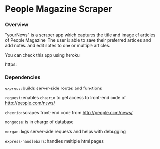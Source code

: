 # People Magazine Scraper

### Overview

"yourNews" is a scraper app which captures the title and image of articles of People Magazine. The user is able to save their preferred articles and  add notes. and edit notes to one or multiple articles. 

You can check this app using heroku

https:

### Dependencies

`express`: builds server-side routes and functions

`request`: enables `cheerio` to get access to front-end code of http://people.com/news/

`cheerio`: scrapes front-end code from http://people.com/news/

`mongoose`: is in charge of database 

`morgan`: logs server-side requests and helps with debugging

`express-handlebars`: handles multiple html pages